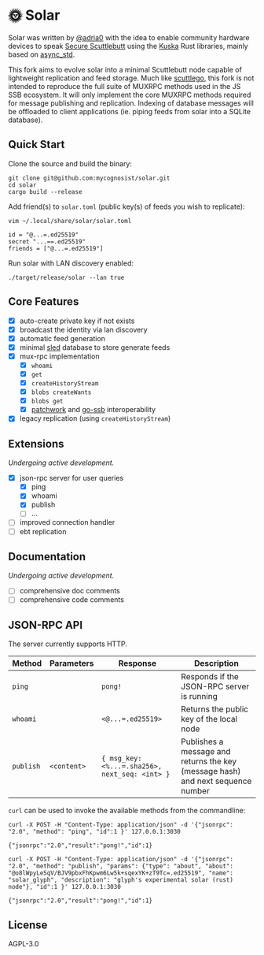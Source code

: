 # 🌞 Solar

Solar was written by [@adria0](https://github.com/adria0) with the idea to 
enable community hardware devices to speak [Secure Scuttlebutt](https://scuttlebutt.nz/)
using the [Kuska](https://github.com/Kuska-ssb) Rust libraries, mainly based on 
[async_std](https://async.rs/).

This fork aims to evolve solar into a minimal Scuttlebutt node capable of 
lightweight replication and feed storage. Much like 
[scuttlego](https://github.com/planetary-social/scuttlego), this fork is not
intended to reproduce the full suite of MUXRPC methods used in the JS SSB
ecosystem. It will only implement the core MUXRPC methods required for 
message publishing and replication. Indexing of database messages will be
offloaded to client applications (ie. piping feeds from solar into a SQLite
database).

## Quick Start

Clone the source and build the binary:

```
git clone git@github.com:mycognosist/solar.git
cd solar
cargo build --release
```

Add friend(s) to `solar.toml` (public key(s) of feeds you wish to replicate):

```
vim ~/.local/share/solar/solar.toml

id = "@...=.ed25519"
secret "...==.ed25519"
friends = ["@...=.ed25519"]
```

Run solar with LAN discovery enabled:

```
./target/release/solar --lan true
```

## Core Features

- [X] auto-create private key if not exists
- [X] broadcast the identity via lan discovery
- [X] automatic feed generation
- [X] minimal [sled](https://github.com/spacejam/sled) database to store generate feeds
- [X] mux-rpc implementation
  - [X] `whoami`
  - [X] `get`
  - [X] `createHistoryStream`
  - [X] `blobs createWants`
  - [X] `blobs get`
  - [X] [patchwork](https://github.com/ssbc/patchwork) and [go-ssb](https://github.com/ssbc/go-ssb) interoperability
- [X] legacy replication (using `createHistoryStream`)

## Extensions

_Undergoing active development._

- [X] json-rpc server for user queries
  - [X] ping
  - [X] whoami
  - [X] publish
  - [ ] ...
- [ ] improved connection handler
- [ ] ebt replication

## Documentation

_Undergoing active development._

- [ ] comprehensive doc comments
- [ ] comprehensive code comments

## JSON-RPC API

The server currently supports HTTP.

| Method | Parameters | Response | Description |
| --- | --- | --- | --- |
| `ping` | | `pong!` | Responds if the JSON-RPC server is running |
| `whoami` | | `<@...=.ed25519>` | Returns the public key of the local node |
| `publish` | `<content>` | `{ msg_key: <%...=.sha256>, next_seq: <int> }` | Publishes a message and returns the key (message hash) and next sequence number |

`curl` can be used to invoke the available methods from the commandline:

```
curl -X POST -H "Content-Type: application/json" -d '{"jsonrpc": "2.0", "method": "ping", "id":1 }' 127.0.0.1:3030

{"jsonrpc":"2.0","result":"pong!","id":1}
```

```
curl -X POST -H "Content-Type: application/json" -d '{"jsonrpc": "2.0", "method": "publish", "params": {"type": "about", "about": "@o8lWpyLeSqV/BJV9pbxFhKpwm6Lw5k+sqexYK+zT9Tc=.ed25519", "name": "solar_glyph", "description": "glyph's experimental solar (rust) node"}, "id":1 }' 127.0.0.1:3030

{"jsonrpc":"2.0","result":"pong!","id":1}
```

## License

AGPL-3.0

